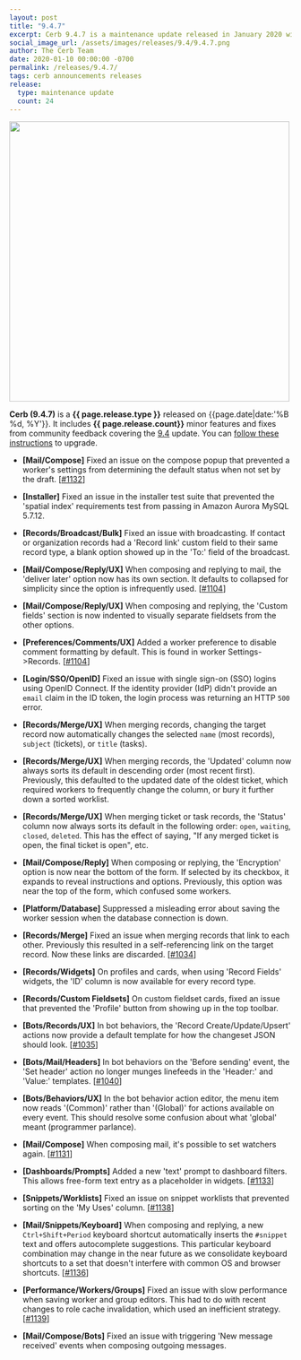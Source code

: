 ```yaml
---
layout: post
title: "9.4.7"
excerpt: Cerb 9.4.7 is a maintenance update released in January 2020 with 24 minor features and fixes from community feedback.
social_image_url: /assets/images/releases/9.4/9.4.7.png
author: The Cerb Team
date: 2020-01-10 00:00:00 -0700
permalink: /releases/9.4.7/
tags: cerb announcements releases
release:
  type: maintenance update
  count: 24
---
```


<div class="cerb-screenshot">
<img src="{{page.social_image_url}}" class="screenshot" width="500">
</div>

**Cerb (9.4.7)** is a **{{ page.release.type }}** released on {{page.date|date:'%B %d, %Y'}}. It includes **{{ page.release.count}}** minor features and fixes from community feedback covering the [9.4](/releases/9.4/) update.  You can [follow these instructions](/docs/upgrading/) to upgrade.

* **[Mail/Compose]** Fixed an issue on the compose popup that prevented a worker's settings from determining the default status when not set by the draft. [[#1132](https://github.com/jstanden/cerb/issues/1132)]

* **[Installer]** Fixed an issue in the installer test suite that prevented the 'spatial index' requirements test from passing in Amazon Aurora MySQL 5.7.12.

* **[Records/Broadcast/Bulk]** Fixed an issue with broadcasting. If contact or organization records had a 'Record link' custom field to their same record type, a blank option showed up in the 'To:' field of the broadcast.

* **[Mail/Compose/Reply/UX]** When composing and replying to mail, the 'deliver later' option now has its own section. It defaults to collapsed for simplicity since the option is infrequently used. [[#1104](https://github.com/jstanden/cerb/issues/1104)]

* **[Mail/Compose/Reply/UX]** When composing and replying, the 'Custom fields' section is now indented to visually separate fieldsets from the other options.

* **[Preferences/Comments/UX]** Added a worker preference to disable comment formatting by default. This is found in worker Settings->Records. [[#1104](https://github.com/jstanden/cerb/issues/1122)]

* **[Login/SSO/OpenID]** Fixed an issue with single sign-on (SSO) logins using OpenID Connect. If the identity provider (IdP) didn't provide an `email` claim in the ID token, the login process was returning an HTTP `500` error.

* **[Records/Merge/UX]** When merging records, changing the target record now automatically changes the selected `name` (most records), `subject` (tickets), or `title` (tasks).

* **[Records/Merge/UX]** When merging records, the 'Updated' column now always sorts its default in descending order (most recent first). Previously, this defaulted to the updated date of the oldest ticket, which required workers to frequently change the column, or bury it further down a sorted worklist.

* **[Records/Merge/UX]** When merging ticket or task records, the 'Status' column now always sorts its default in the following order: `open`, `waiting`, `closed`, `deleted`. This has the effect of saying, "If any merged ticket is open, the final ticket is open", etc.

* **[Mail/Compose/Reply]** When composing or replying, the 'Encryption' option is now near the bottom of the form. If selected by its checkbox, it expands to reveal instructions and options. Previously, this option was near the top of the form, which confused some workers.

* **[Platform/Database]** Suppressed a misleading error about saving the worker session when the database connection is down.

* **[Records/Merge]** Fixed an issue when merging records that link to each other. Previously this resulted in a self-referencing link on the target record. Now these links are discarded. [[#1034](https://github.com/jstanden/cerb/issues/1034)]

* **[Records/Widgets]** On profiles and cards, when using 'Record Fields' widgets, the 'ID' column is now available for every record type.

* **[Records/Custom Fieldsets]** On custom fieldset cards, fixed an issue that prevented the 'Profile' button from showing up in the top toolbar.

* **[Bots/Records/UX]** In bot behaviors, the 'Record Create/Update/Upsert' actions now provide a default template for how the changeset JSON should look. [[#1035](https://github.com/jstanden/cerb/issues/1035)]

* **[Bots/Mail/Headers]** In bot behaviors on the 'Before sending' event, the 'Set header' action no longer munges linefeeds in the 'Header:' and 'Value:' templates. [[#1040](https://github.com/jstanden/cerb/issues/1040)]

* **[Bots/Behaviors/UX]** In the bot behavior action editor, the menu item now reads '(Common)' rather than '(Global)' for actions available on every event. This should resolve some confusion about what 'global' meant (programmer parlance).

* **[Mail/Compose]** When composing mail, it's possible to set watchers again. [[#1131](https://github.com/jstanden/cerb/issues/1131)]

* **[Dashboards/Prompts]** Added a new 'text' prompt to dashboard filters. This allows free-form text entry as a placeholder in widgets. [[#1133](https://github.com/jstanden/cerb/issues/1133)]

* **[Snippets/Worklists]** Fixed an issue on snippet worklists that prevented sorting on the 'My Uses' column. [[#1138](https://github.com/jstanden/cerb/issues/1138)]

* **[Mail/Snippets/Keyboard]** When composing and replying, a new `Ctrl+Shift+Period` keyboard shortcut automatically inserts the `#snippet ` text and offers autocomplete suggestions. This particular keyboard combination may change in the near future as we consolidate keyboard shortcuts to a set that doesn't interfere with common OS and browser shortcuts. [[#1136](https://github.com/jstanden/cerb/issues/1136)]

* **[Performance/Workers/Groups]** Fixed an issue with slow performance when saving worker and group editors. This had to do with recent changes to role cache invalidation, which used an inefficient strategy. [[#1139](https://github.com/jstanden/cerb/issues/1139)]

* **[Mail/Compose/Bots]** Fixed an issue with triggering 'New message received' events when composing outgoing messages.

